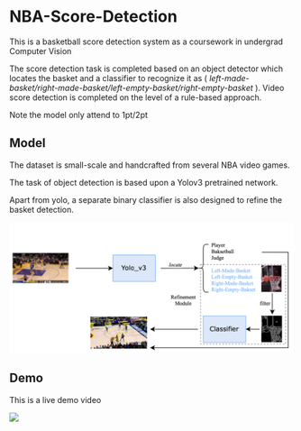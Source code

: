 # NBA-Score-Detection

This is a basketball score detection system as a coursework in undergrad Computer Vision

The score detection task is completed based on an object detector which locates the basket and a classifier to recognize it as ( *left-made-basket/right-made-basket/left-empty-basket/right-empty-basket* ). Video score detection is completed on the level of a rule-based approach.

Note the model only attend to 1pt/2pt

## Model

The dataset is small-scale and handcrafted from several NBA video games.

The task of object detection is based upon a Yolov3 pretrained network.

Apart from yolo, a separate binary classifier is also designed to refine the basket detection.

![](images/pipeline.png)

## Demo

This is a live demo video

![](images/demo.gif)
